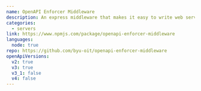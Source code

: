 ```yaml
---
name: OpenAPI Enforcer Middleware
description: An express middleware that makes it easy to write web services that follow an OpenAPI specification by leveraging the tools provided in the openapi-enforcer package.
categories:
  - servers
link: https://www.npmjs.com/package/openapi-enforcer-middleware
languages:
  node: true
repo: https://github.com/byu-oit/openapi-enforcer-middleware
openApiVersions:
  v2: true
  v3: true
  v3_1: false
  v4: false
---
```

